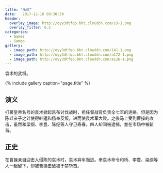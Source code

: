 ```yaml
---
title: "乐就"
date:   2017-12-10 09:30:30
header:
  overlay_image: http://oyy3dtfqo.bkt.clouddn.com/s3-1.png
  overlay_filter: 0.5
categories:
  - Games
  - Sango
gallery:
  - image_path: http://oyy3dtfqo.bkt.clouddn.com/141-1.png
  - image_path: http://oyy3dtfqo.bkt.clouddn.com/a172-1.png
  - image_path: http://oyy3dtfqo.bkt.clouddn.com/a126-1.png
---
```


袁术的武将。

{% include gallery caption="page.title" %}

## 演义

打著皇帝名号的袁术掀起吕布讨伐战时，担任督战官负责全七军的连络。但是因为陈珪亲子之计使得韩暹和杨奉反叛，进而使袁术军大败。之後马上受到曹操的攻击，虽然和梁纲、李豊、陈纪等人守卫寿春，四人却同被逮捕，並在市场中被斩首。

## 正史

在曹操亲自迎击入侵陈的袁术时，袁术弃军而逃。奉袁术命令和桥、李豊、梁纲等人一起留下，却被曹操击破被于禁斩首。